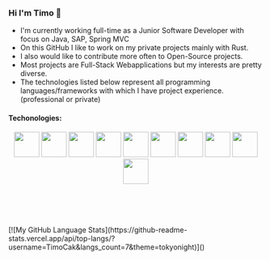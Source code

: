 ### Hi I'm Timo 👋

<ul>
<li>I'm currently working full-time as a Junior Software Developer with focus on Java, SAP, Spring MVC</li>
<li>On this GitHub I like to work on my private projects mainly with Rust.</li>
<li>I also would like to contribute more often to Open-Source projects.</li>
<li>Most projects are Full-Stack Webapplications but my interests are pretty diverse.</li>
<li>The technologies listed below represent all programming languages/frameworks with which I have project experience. (professional or private)</li>
</ul>

#### Techonologies:
<p align="center" markdown="1">
  <img  src="https://user-images.githubusercontent.com/25181517/192599922-3a8ceb1c-ff1d-40bc-b73c-99ea1182d8ad.png" width="50" height="50"/>
  <img  src="https://yew.rs/img/logo.svg" width="50" height="50"/>
  <img  src="https://actix.rs/img/logo.png" width="50" height="50"/>
  <img  src="https://github.com/marwin1991/profile-technology-icons/assets/76662862/dbbc299a-8356-45e4-9d2e-a6c21b4569cf" width="50" height="50"/>
  <img  src="https://user-images.githubusercontent.com/25181517/117447155-6a868a00-af3d-11eb-9cfe-245df15c9f3f.png" width="50" height="50"/>
  <img  src="https://user-images.githubusercontent.com/25181517/117448124-a2da9800-af3e-11eb-85d2-bd1b69b65603.png" width="50" height="50"/>
  <img  src="https://user-images.githubusercontent.com/25181517/183890595-779a7e64-3f43-4634-bad2-eceef4e80268.png" width="50" height="50"/>
  <img  src="https://user-images.githubusercontent.com/25181517/183890598-19a0ac2d-e88a-4005-a8df-1ee36782fde1.png" width="50" height="50"/>
  <img  src="https://user-images.githubusercontent.com/25181517/117201156-9a724800-adec-11eb-9a9d-3cd0f67da4bc.png" width="50" height="50"/>
  <img  src="https://user-images.githubusercontent.com/25181517/117201470-f6d56780-adec-11eb-8f7c-e70e376cfd07.png" width="50" height="50"/>  
</p>
<br />
<br />
<br />
<br />
[![My GitHub Language Stats](https://github-readme-stats.vercel.app/api/top-langs/?username=TimoCak&langs_count=7&theme=tokyonight)]()  

